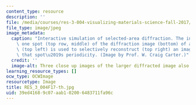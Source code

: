 ```yaml
---
content_type: resource
description: ''
file: /media/courses/res-3-004-visualizing-materials-science-fall-2017/39ed41689c07aab102006483711fa96c_RES_3_004F17-th.jpg
file_type: image/jpeg
image_metadata:
  caption: "Interactive simulation of selected-area diffraction. The information from\
    \ one spot (top row, middle) of the diffraction image (bottom) of a twin boundary\
    \ (top left) is used to selectively reconstruct (top right) an image that contains\
    \ that spot\u2019s periodicity. (Image by Prof. W. Craig Carter.)"
  credit: ''
  image-alt: Three close up images of the larger diffracted image also pictured.
learning_resource_types: []
ocw_type: OCWImage
resourcetype: Image
title: RES_3_004F17-th.jpg
uid: 39ed4168-9c07-aab1-0200-6483711fa96c
---
```

